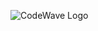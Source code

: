 ![CodeWave Logo](https://res.cloudinary.com/pomegranitedesign/image/upload/v1740130968/portfolio/logo.png)
